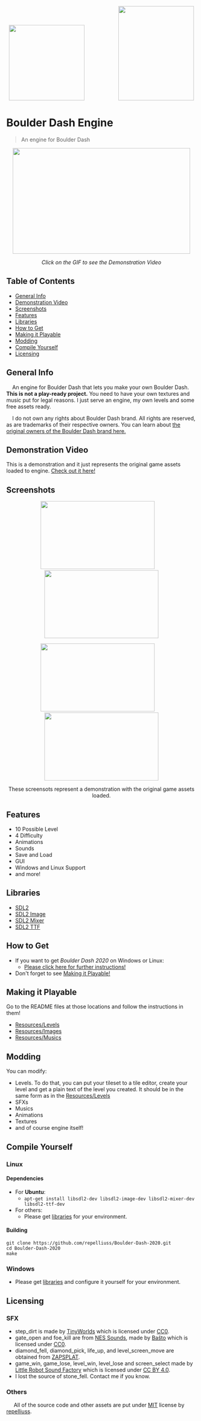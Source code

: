 <p align="center">
  <img width="200" height="200" src="https://i.imgur.com/VOIqPTP.png">&nbsp;&nbsp;&nbsp;&nbsp;&nbsp;&nbsp;&nbsp;&nbsp;&nbsp;&nbsp;&nbsp;&nbsp;&nbsp;&nbsp;&nbsp;&nbsp;&nbsp;&nbsp;&nbsp;&nbsp;&nbsp;&nbsp;&nbsp;<img width="200" height="250" src="https://i.imgur.com/5lj70MR.jpg">
</p>

# Boulder Dash Engine
> An engine for Boulder Dash

[<p align="center"><img src="https://media.giphy.com/media/eiXobdfN1XFTSwGI1s/giphy-downsized-large.gif" width="470" height="280" /></p>](https://www.youtube.com/watch?v=pzB-JUV8MwU)
<p align="center"> <i>Click on the GIF to see the Demonstration Video</i> </p>

## Table of Contents
* [General Info](#general-info)
* [Demonstration Video](#demonstration-video)
* [Screenshots](#screenshots)
* [Features](#features)
* [Libraries](#libraries)
* [How to Get](#how-to-get)
* [Making it Playable](#making-it-playable)
* [Modding](#modding)
* [Compile Yourself](#compile-yourself)
* [Licensing](#licensing)

## General Info
&nbsp;&nbsp;&nbsp;&nbsp;An engine for Boulder Dash that lets you make your own Boulder Dash. **This is not a play-ready project.** You need to have your own textures and music put for legal reasons. I just serve an engine, my own levels and some free assets ready.

&nbsp;&nbsp;&nbsp;&nbsp;I do not own any rights about Boulder Dash brand. All rights are reserved, as are trademarks of their respective owners. You can learn about [the original owners of the Boulder Dash brand here.](https://firststarsoftware.com/) 

## Demonstration Video
This is a demonstration and it just represents the original game assets loaded to engine. [Check out it here!](https://www.youtube.com/watch?v=pzB-JUV8MwU)

## Screenshots
<p align="center"><img src="https://i.imgur.com/yN0BjEL.png" width="302" height="180" />&nbsp;&nbsp;&nbsp;&nbsp;&nbsp;<img src="https://i.imgur.com/RHpY6me.png" width="302" height="180" /></p>
<p align="center"><img src="https://i.imgur.com/P9zhqmD.png" width="302" height="180" />&nbsp;&nbsp;&nbsp;&nbsp;&nbsp;<img src="https://i.imgur.com/7kXVfp2.png" width="302" height="180" /></p>
<p align="center"> These screensots represent a demonstration with the original game assets loaded. </p>

## Features
* 10 Possible Level
* 4 Difficulty
* Animations
* Sounds
* Save and Load
* GUI
* Windows and Linux Support
* and more!

## Libraries
* [SDL2](https://www.libsdl.org/download-2.0.php)
* [SDL2 Image](https://www.libsdl.org/projects/SDL_image/)
* [SDL2 Mixer](https://www.libsdl.org/projects/SDL_mixer/)
* [SDL2 TTF](https://www.libsdl.org/projects/SDL_ttf/)

## How to Get
* If you want to get *Boulder Dash 2020* on Windows or Linux:
  * [Please click here for further instructions!](https://github.com/repelliuss/Boulder-Dash-Engine/releases/latest)
* Don't forget to see [Making it Playable!](#making-it-playable)

## Making it Playable
Go to the README files at those locations and follow the instructions in them!
* [Resources/Levels](Resources/Levels)
* [Resources/Images](Resources/Images)
* [Resources/Musics](Resources/Musics)

## Modding
You can modify:
* Levels. To do that, you can put your tileset to a tile editor, create your level and get a plain text of the level you created. It should be in the same form as in the [Resources/Levels](Resources/Levels)
* SFXs
* Musics
* Animations
* Textures
* and of course engine itself!

## Compile Yourself
### Linux
#### Dependencies
* For **Ubuntu**:
  * `apt-get install libsdl2-dev libsdl2-image-dev libsdl2-mixer-dev libsdl2-ttf-dev`
* For others:
  * Please get [libraries](#libraries) for your environment.
#### Building
  ```
  git clone https://github.com/repelliuss/Boulder-Dash-2020.git
  cd Boulder-Dash-2020
  make
  ```
### Windows
* Please get [libraries](#libraries) and configure it yourself for your environment.

## Licensing
### SFX
* step_dirt is made by [TinyWorlds](https://opengameart.org/users/tinyworlds) which is licensed under [CC0](https://creativecommons.org/publicdomain/zero/1.0/).
* gate_open and foe_kill are from [NES Sounds](https://opengameart.org/content/nes-sounds), made by [Baŝto](https://opengameart.org/users/ba%C5%9Dto) which is licensed under [CC0](https://creativecommons.org/publicdomain/zero/1.0/).
* diamond_fell, diamond_pick, life_up, and level_screen_move are obtained from [ZAPSPLAT](https://www.zapsplat.com).
* game_win, game_lose, level_win, level_lose and screen_select made by [Little Robot Sound Factory](https://www.zapsplat.com/author/little-robot-sound-factory/) which is licensed under [CC BY 4.0](https://creativecommons.org/licenses/by/4.0/).
* I lost the source of stone_fell. Contact me if you know.

### Others
&nbsp;&nbsp;&nbsp;&nbsp; All of the source code and other assets are put under [MIT](LICENSE) license by [repelliuss](https://github.com/repelliuss).  
